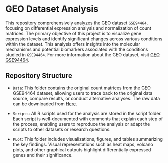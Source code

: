 # GEO Dataset Analysis 

This repository comprehensively analyzes the GEO dataset `GSE94464`, focusing on differential expression analysis and normalization of count matrices. The primary objective of this project is to visualize gene expression levels and identify significant changes across various conditions within the dataset.
This analysis offers insights into the molecular mechanisms and potential biomarkers associated with the conditions studied in `GSE94464`.
For more information about the GEO dataset, visit [GEO GSE94464](https://www.ncbi.nlm.nih.gov/geo/query/acc.cgi?acc=GSE94464).

## Repository Structure

- `Data`: This folder contains the original count matrices from the GEO GSE94464 dataset, allowing users to trace back to the original data source, compare results, or conduct alternative analyses. The raw data can be downloaded from [Here](https://www.ncbi.nlm.nih.gov/geo/download/?acc=GSE94464).

- `Scripts`: All R scripts used for the analysis are stored in the script folder. Each script is well-documented with comments that explain each step of the process, enabling users to reproduce the analysis or adapt the scripts to other datasets or research questions.

- `PLot`: This folder includes visualizations, figures, and tables summarizing the key findings. Visual representations such as heat maps, volcano plots, and other graphical outputs highlight differentially expressed genes and their significance.


